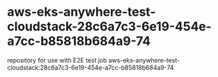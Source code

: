 # aws-eks-anywhere-test-cloudstack-28c6a7c3-6e19-454e-a7cc-b85818b684a9-74
repository for use with E2E test job aws-eks-anywhere-test-cloudstack:28c6a7c3-6e19-454e-a7cc-b85818b684a9-74

